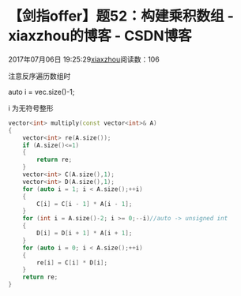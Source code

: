 # 【剑指offer】题52：构建乘积数组 - xiaxzhou的博客 - CSDN博客





2017年07月06日 19:25:29[xiaxzhou](https://me.csdn.net/xiaxzhou)阅读数：106








注意反序遍历数组时

> 
auto i = vec.size()-1;   


i 为无符号整形

```cpp
vector<int> multiply(const vector<int>& A)
{
    vector<int> re(A.size());
    if (A.size()<=1)
    {
        return re;
    }
    vector<int> C(A.size(),1);
    vector<int> D(A.size(),1);
    for (auto i = 1; i < A.size();++i)
    {
        C[i] = C[i - 1] * A[i - 1];
    }
    for (int i = A.size()-2; i >= 0;--i)//auto -> unsigned int
    {
        D[i] = D[i + 1] * A[i + 1];
    }
    for (auto i = 0; i < A.size();++i)
    {
        re[i] = C[i] * D[i];
    }
    return re;
}
```



